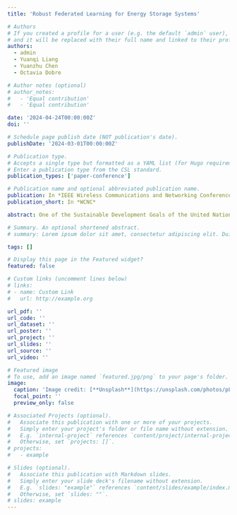 ```yaml
---
title: 'Robust Federated Learning for Energy Storage Systems'

# Authors
# If you created a profile for a user (e.g. the default `admin` user), write the username (folder name) here
# and it will be replaced with their full name and linked to their profile.
authors:
  - admin
  - Yuanqi Liang
  - Yuanzhu Chen
  - Octavia Dobre

# Author notes (optional)
# author_notes:
#   - 'Equal contribution'
#   - 'Equal contribution'

date: '2024-04-24T00:00:00Z'
doi: ''

# Schedule page publish date (NOT publication's date).
publishDate: '2024-03-01T00:00:00Z'

# Publication type.
# Accepts a single type but formatted as a YAML list (for Hugo requirements).
# Enter a publication type from the CSL standard.
publication_types: ['paper-conference']

# Publication name and optional abbreviated publication name.
publication: In *IEEE Wireless Communications and Networking Conference*
publication_short: In *WCNC*

abstract: One of the Sustainable Development Goals of the United Nations is affordable and clean energy. True utilization of renewable energy is only possible via battery-based energy storage systems. Overseeing the operation of battery-based energy storage systems and diagnosing abnormal batteries are of the utmost importance for their durability and stability. Because of inadequate anomalous samples and privacy considerations, we jointly train a global autoencoder on various battery-based energy storage systems to detect anomalous batteries. Due to potentially unstable network connectivity in energy storage systems, a chunk of model parameters may be lost during model transmission, leading to dramatic performance deterioration. The trained model tends to classify all measurements as anomalies To solve this problem, we propose a robust federated learning scheme to mitigate negative impact caused by packet loss during model transmission. By permuting and unpermuting model parameters before and after model transmission, we are able to distribute the lost parameters across the entire model. Such a loss can no longer have a significant negative impact on anomalous battery detection. Experimental results illustrate that the proposed algorithm is robust against packet loss during the model exchange between the cloud server and battery-based energy storage systems..

# Summary. An optional shortened abstract.
# summary: Lorem ipsum dolor sit amet, consectetur adipiscing elit. Duis posuere tellus ac convallis placerat. Proin tincidunt magna sed ex sollicitudin condimentum.

tags: []

# Display this page in the Featured widget?
featured: false

# Custom links (uncomment lines below)
# links:
# - name: Custom Link
#   url: http://example.org

url_pdf: ''
url_code: ''
url_dataset: ''
url_poster: ''
url_project: ''
url_slides: ''
url_source: ''
url_video: ''

# Featured image
# To use, add an image named `featured.jpg/png` to your page's folder.
image:
  caption: 'Image credit: [**Unsplash**](https://unsplash.com/photos/pLCdAaMFLTE)'
  focal_point: ''
  preview_only: false

# Associated Projects (optional).
#   Associate this publication with one or more of your projects.
#   Simply enter your project's folder or file name without extension.
#   E.g. `internal-project` references `content/project/internal-project/index.md`.
#   Otherwise, set `projects: []`.
# projects:
#   - example

# Slides (optional).
#   Associate this publication with Markdown slides.
#   Simply enter your slide deck's filename without extension.
#   E.g. `slides: "example"` references `content/slides/example/index.md`.
#   Otherwise, set `slides: ""`.
# slides: example
---
```


<!-- {{% callout note %}}
Click the _Cite_ button above to demo the feature to enable visitors to import publication metadata into their reference management software.
{{% /callout %}}

{{% callout note %}}
Create your slides in Markdown - click the _Slides_ button to check out the example.
{{% /callout %}}

Add the publication's **full text** or **supplementary notes** here. You can use rich formatting such as including [code, math, and images](https://docs.hugoblox.com/content/writing-markdown-latex/). -->

